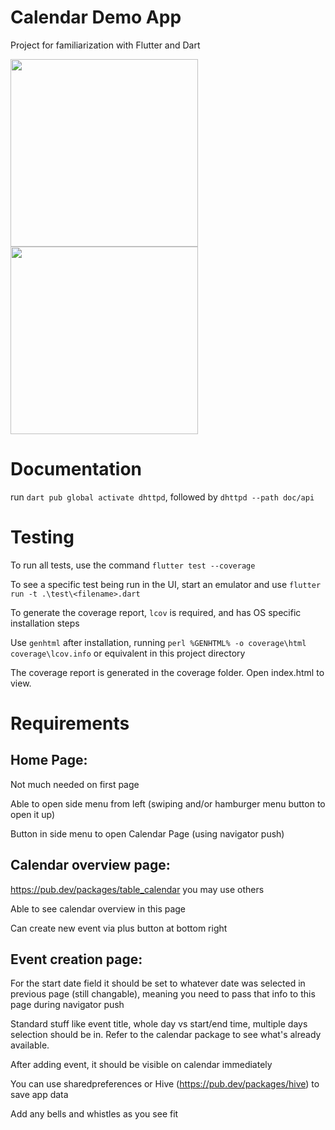 # Calendar Demo App
Project for familiarization with Flutter and Dart

<img src="https://github.com/Joshlim288/calendar_familiarization_project/blob/main/images/Screenshot_20220518_173757.png" width="300">    <img src="https://github.com/Joshlim288/calendar_familiarization_project/blob/main/images/Screenshot_20220518_173840.png" width="300">

# Documentation
run `dart pub global activate dhttpd`, followed by `dhttpd --path doc/api`

# Testing
To run all tests, use the command `flutter test --coverage`

To see a specific test being run in the UI, start an emulator and use `flutter run -t .\test\<filename>.dart`

To generate the coverage report, `lcov` is required, and has OS specific installation steps

Use `genhtml` after installation, running `perl %GENHTML% -o coverage\html coverage\lcov.info` or equivalent in this project directory

The coverage report is generated in the coverage folder. Open index.html to view.

# Requirements 
## Home Page:
Not much needed on first page

Able to open side menu from left (swiping and/or hamburger menu button to open it up)

Button in side menu to open Calendar Page (using navigator push)

## Calendar overview page:
https://pub.dev/packages/table_calendar you may use others

Able to see calendar overview in this page

Can create new event via plus button at bottom right

## Event creation page:
For the start date field it should be set to whatever date was selected in previous page (still changable), meaning you need to pass that info to this page during navigator push

Standard stuff like event title, whole day vs start/end time, multiple days selection should be in. Refer to the calendar package to see what's already available.

After adding event, it should be visible on calendar immediately

You can use sharedpreferences or Hive (https://pub.dev/packages/hive) to save app data

Add any bells and whistles as you see fit
